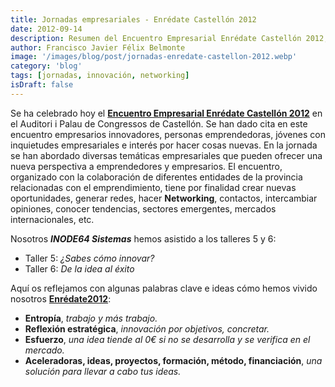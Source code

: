 ```yaml
---
title: Jornadas empresariales - Enrédate Castellón 2012
date: 2012-09-14
description: Resumen del Encuentro Empresarial Enrédate Castellón 2012, destacando talleres, networking y claves para la innovación y el emprendimiento.
author: Francisco Javier Félix Belmonte
image: '/images/blog/post/jornadas-enredate-castellon-2012.webp'
category: 'blog'
tags: [jornadas, innovación, networking]
isDraft: false
---
```


Se ha celebrado hoy el [**Encuentro Empresarial Enrédate Castellón 2012**](http://ceeicastellon.emprenemjunts.es/index.php?op=63&mn=1196) en el Auditori i Palau de Congressos de Castellón. Se han dado cita en este encuentro empresarios innovadores, personas emprendedoras, jóvenes con inquietudes empresariales e interés por hacer cosas nuevas. En la jornada se han abordado diversas temáticas empresariales que pueden ofrecer una nueva perspectiva a emprendedores y empresarios. El encuentro, organizado con la colaboración de diferentes entidades de la provincia relacionadas con el emprendimiento, tiene por finalidad crear nuevas oportunidades, generar redes, hacer **Networking**, contactos, intercambiar opiniones, conocer tendencias, sectores emergentes, mercados internacionales, etc.

Nosotros **_INODE64 Sistemas_** hemos asistido a los talleres 5 y 6:

- Taller 5: _¿Sabes cómo innovar?_
- Taller 6: _De la idea al éxito_

Aquí os reflejamos con algunas palabras clave e ideas cómo hemos vivido nosotros [**Enrédate2012**](http://ceeicastellon.emprenemjunts.es/index.php?op=63&mn=1196):

- **Entropía**, _trabajo y más trabajo._
- **Reflexión estratégica**, _innovación por objetivos, concretar._
- **Esfuerzo**, _una idea tiende al 0€ si no se desarrolla y se verifica en el mercado._
- **Aceleradoras, ideas, proyectos, formación, método, financiación**, _una solución para llevar a cabo tus ideas._
